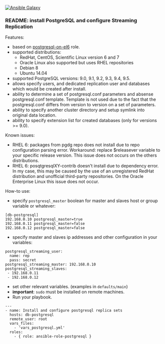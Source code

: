 [![Ansible Galaxy](https://img.shields.io/ansible/role/466.svg)](https://galaxy.ansible.com/amnay-mo/postgresql/)

### README: install PostgreSQL and configure Streaming Replication

Features:
- based on [postgresql-on-el6](https://galaxy.ansible.com/list#/roles/766) role.
- supported distributions:
  - RedHat, CentOS, Scientific Linux version 6 and 7
  - Oracle Linux also supported but uses RHEL repositories
  - Debian 8
  - Ubuntu 14.04
- supported PostgreSQL versions: 9.0, 9.1, 9.2, 9.3, 9.4, 9.5.
- allows specify users, and dedicated replication user and databases which would be created after install.
- ability to determine a set of postgresql.conf parameters and absense postgresql.conf template. Template is not used due to the fact that the postgresql.conf differs from version to version on a set of parameters.
- ability to specify another cluster directory and setup symlink into original data location.
- ability to specify extension list for created databases (only for versions >= 9.0).

Known issues:
- RHEL 6: packages from pgdg repo does not install due to repo configuration parsing error. Workaround: replace $releasever variable to your specific release version. This issue does not occurs on the others distributions.
- RHEL 6: posqtgresqlXY-contrib doesn't install due to dependency error. In my case, this may be caused by the use of an unregistered RedHat distribution and unofficial third-party repositories. On the Oracle Enterprise Linux this issue does not occur.

How-to use:

- specify `postgresql_master` boolean for master and slaves host or group variable or whatever:
```
[db-postgresql]
192.168.0.10 postgresql_master=true
192.168.0.11 postgresql_master=false
192.168.0.12 postgresql_master=false
```
- specify master and slaves ip addresses and other configuration in your variables:
```
postgresql_streaming_user:
  name: rep
  pass: secret
postgresql_streaming_master: 192.168.0.10
postgresql_streaming_slaves:
 - 192.168.0.11
 - 192.168.0.12
```
- set other relevant variables. (examples in `defaults/main`)
- **important**: `sudo` must be installed on remote machines.
- Run your playbook.
```
---
- name: Install and configure postgresql replica sets
  hosts: db-postgresql
  remote_user: root
  vars_files:
    - 'vars_postgresql.yml'
  roles:
    - { role: ansible-role-postgresql }
```
